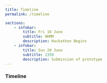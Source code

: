 ```yaml
---
title: Timeline
permalink: /timeline

sections:
    - infobar:
        title: Fri 18 June
        subtitle: HHMM
        description: Hackathon Begins
    - infobar:
        title: Sun 20 June
        subtitle: 2359
        description: Submission of prototype
---
```


### **Timeline**

<!-- # based on whatever was in the Govtech Whatsapp chat -->
<!-- Table (for now)
have to figure out how to make a nice table in Isomer

| Fri 18 June | ?       | Hackathon Begins                                   |
|-------------|---------|----------------------------------------------------|
| Sun 20 June | 2359    | Submission of prototype                            |
| Mon 21 June | ?       | Judges review submissions and give feedback        |
| Tue 22 June | ?       |                                                    |
| Wed 23 June | 1200    | Finalists released                                 |
| Thu 24 June |         | Mentor clinics for finalists available for booking |
| ?           | ?       | Finalists submit refined prototypes                |
| Sat 26 June | evening | Final presentations, prize giving                  |
-->